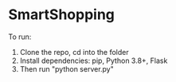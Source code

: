 # SmartShopping

To run:

1. Clone the repo, cd into the folder
2. Install dependencies: pip, Python 3.8+, Flask
3. Then run "python server.py"
